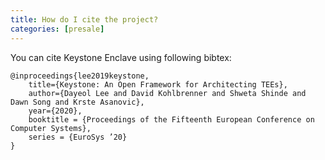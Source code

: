 ```yaml
---
title: How do I cite the project?
categories: [presale]
---
```


You can cite Keystone Enclave using following bibtex:
```
@inproceedings{lee2019keystone,
    title={Keystone: An Open Framework for Architecting TEEs},
    author={Dayeol Lee and David Kohlbrenner and Shweta Shinde and Dawn Song and Krste Asanovic},
    year={2020},
    booktitle = {Proceedings of the Fifteenth European Conference on Computer Systems},
    series = {EuroSys ’20}
}
```
